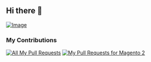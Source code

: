 ## Hi there 👋

[![Image](https://github.com/user-attachments/assets/4b175a61-8186-4695-b404-26091c6fcb82)](https://www.amadeco.fr)

### My Contributions

[![All My Pull Requests](https://img.shields.io/badge/GitHub-All%20My%20PRs-brightgreen?logo=github)](https://github.com/pulls?q=is%3Apr+author%3Aiparmentier)
[![My Pull Requests for Magento 2](https://img.shields.io/badge/Magento%202-My%20PRs-brightgreen.svg)](https://github.com/magento/magento2/pulls?q=is%3Apr+author%3Aiparmentier)

